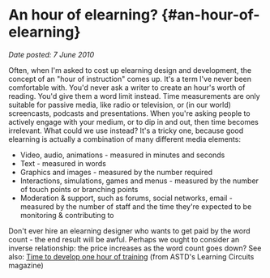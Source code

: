 # An hour of elearning? {#an-hour-of-elearning}

_Date posted: 7 June 2010_

Often, when I'm asked to cost up elearning design and development, the concept of an "hour of instruction" comes up. It's a term I've never been comfortable with. You'd never ask a writer to create an hour's worth of reading. You'd give them a word limit instead. Time measurements are only suitable for passive media, like radio or television, or (in our world) screencasts, podcasts and presentations. When you're asking people to actively engage with your medium, or to dip in and out, then time becomes irrelevant. What could we use instead? It's a tricky one, because good elearning is actually a combination of many different media elements:

*   Video, audio, animations - measured in minutes and seconds
*   Text - measured in words
*   Graphics and images - measured by the number required
*   Interactions, simulations, games and menus - measured by the number of touch points or branching points
*   Moderation & support, such as forums, social networks, email - measured by the number of staff and the time they're expected to be monitoring & contributing to

Don't ever hire an elearning designer who wants to get paid by the word count - the end result will be awful. Perhaps we ought to consider an inverse relationship: the price increases as the word count goes down? See also: [Time to develop one hour of training](http://www.astd.org/LC/2009/0809_kapp.htm) (from ASTD's Learning Circuits magazine)